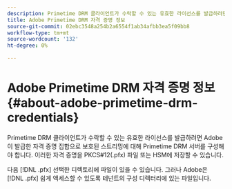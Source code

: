 ```yaml
---
description: Primetime DRM 클라이언트가 수락할 수 있는 유효한 라이선스를 발급하려면 Adobe이 발급한 자격 증명 집합으로 보호된 스트리밍에 대해 Primetime DRM 서버를 구성해야 합니다. 이러한 자격 증명을 PKCS#12(.pfx) 파일 또는 HSM에 저장할 수 있습니다.
title: Adobe Primetime DRM 자격 증명 정보
source-git-commit: 02ebc3548a254b2a6554f1ab34afbb3ea5f09bb8
workflow-type: tm+mt
source-wordcount: '132'
ht-degree: 0%

---
```


# Adobe Primetime DRM 자격 증명 정보{#about-adobe-primetime-drm-credentials}

Primetime DRM 클라이언트가 수락할 수 있는 유효한 라이선스를 발급하려면 Adobe이 발급한 자격 증명 집합으로 보호된 스트리밍에 대해 Primetime DRM 서버를 구성해야 합니다. 이러한 자격 증명을 PKCS#12(.pfx) 파일 또는 HSM에 저장할 수 있습니다.

다음 [!DNL .pfx] 선택한 디렉토리에 파일이 있을 수 있습니다. 그러나 Adobe은 [!DNL .pfx] 쉽게 액세스할 수 있도록 테넌트의 구성 디렉터리에 있는 파일입니다.
